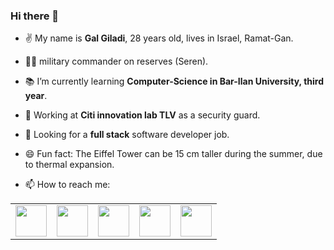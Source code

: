 ### Hi there 👋

- ✌️ My name is **Gal Giladi**, 28 years old, lives in Israel, Ramat-Gan.
-  :guardsman: military commander on reserves (Seren).
- :books: I’m currently learning **Computer-Science in Bar-Ilan University, third year**.
- :muscle: Working at **Citi innovation lab TLV** as a security guard.
- 🤔 Looking for a **full stack** software developer job.

- 😄 Fun fact: The Eiffel Tower can be 15 cm taller during the summer, due to thermal expansion.

- 📫 How to reach me:
<table>
    <tbody>
        <tr>
            <td><a href="https://www.facebook.com/gpgiladi">
            <img height="50" src="https://www.vectorlogo.zone/logos/facebook/facebook-ar21.svg" />
            </a></td>
            <td><a href="https://www.linkedin.com/in/zluvsand/">
            <img height="50" src="https://www.vectorlogo.zone/logos/linkedin/linkedin-ar21.svg" />
            </a></td>
            <td><a href="https://www.instagram.com/galgiladi1994/">
            <img height="50" src="https://www.vectorlogo.zone/logos/instagram/instagram-ar21.svg"/>
            </a></td>
            <td><a href="https://mail.google.com/mail/u/0/#inbox?compose=DmwnWrRtsFgFGxQzkdrwpVcMMTbXnCVLgKhZprScwvWtrjKJlWfkQblhhrVVtKxcrHtLVmGSvsDb">
            <img height="50" src="https://www.vectorlogo.zone/logos/gmail/gmail-ar21.svg"/>
            </a></td>
            <td><a href="https://wa.me/972502220406?text=Hey, I saw your profile on github. what's up?">
            <img height="50" src="https://www.vectorlogo.zone/logos/whatsapp/whatsapp-ar21.svg"/>
            </a></td>
        </tr>
    </tbody>
</table>
